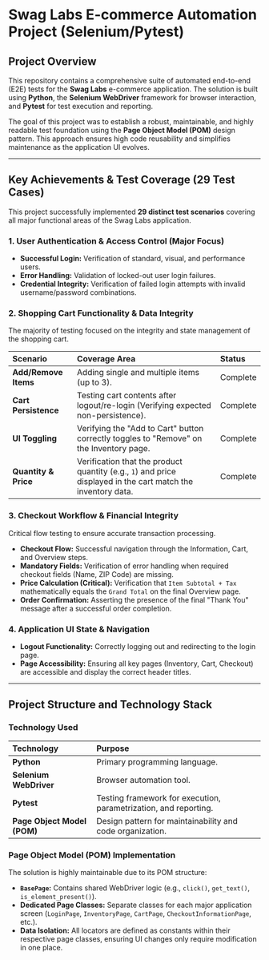 # Swag Labs E-commerce Automation Project (Selenium/Pytest)

## Project Overview

This repository contains a comprehensive suite of automated end-to-end (E2E) tests for the **Swag Labs** e-commerce application. The solution is built using **Python**, the **Selenium WebDriver** framework for browser interaction, and **Pytest** for test execution and reporting.

The goal of this project was to establish a robust, maintainable, and highly readable test foundation using the **Page Object Model (POM)** design pattern. This approach ensures high code reusability and simplifies maintenance as the application UI evolves.

---

## Key Achievements & Test Coverage (29 Test Cases)

This project successfully implemented **29 distinct test scenarios** covering all major functional areas of the Swag Labs application.

### 1. User Authentication & Access Control (Major Focus)
* **Successful Login:** Verification of standard, visual, and performance users.
* **Error Handling:** Validation of locked-out user login failures.
* **Credential Integrity:** Verification of failed login attempts with invalid username/password combinations.

### 2. Shopping Cart Functionality & Data Integrity
The majority of testing focused on the integrity and state management of the shopping cart.

| Scenario | Coverage Area | Status |
| :--- | :--- | :--- |
| **Add/Remove Items** | Adding single and multiple items (up to 3). | Complete |
| **Cart Persistence** | Testing cart contents after logout/re-login (Verifying expected non-persistence). | Complete |
| **UI Toggling** | Verifying the "Add to Cart" button correctly toggles to "Remove" on the Inventory page. | Complete |
| **Quantity & Price** | Verification that the product quantity (e.g., `1`) and price displayed in the cart match the inventory data. | Complete |

### 3. Checkout Workflow & Financial Integrity
Critical flow testing to ensure accurate transaction processing.

* **Checkout Flow:** Successful navigation through the Information, Cart, and Overview steps.
* **Mandatory Fields:** Verification of error handling when required checkout fields (Name, ZIP Code) are missing.
* **Price Calculation (Critical):** Verification that `Item Subtotal + Tax` mathematically equals the `Grand Total` on the final Overview page.
* **Order Confirmation:** Asserting the presence of the final "Thank You" message after a successful order completion.

### 4. Application UI State & Navigation
* **Logout Functionality:** Correctly logging out and redirecting to the login page.
* **Page Accessibility:** Ensuring all key pages (Inventory, Cart, Checkout) are accessible and display the correct header titles.

---

## Project Structure and Technology Stack

### Technology Used
| Technology | Purpose |
| :--- | :--- |
| **Python** | Primary programming language. |
| **Selenium WebDriver** | Browser automation tool. |
| **Pytest** | Testing framework for execution, parametrization, and reporting. |
| **Page Object Model (POM)** | Design pattern for maintainability and code organization. |

### Page Object Model (POM) Implementation

The solution is highly maintainable due to its POM structure:

* **`BasePage`:** Contains shared WebDriver logic (e.g., `click()`, `get_text()`, `is_element_present()`).
* **Dedicated Page Classes:** Separate classes for each major application screen (`LoginPage`, `InventoryPage`, `CartPage`, `CheckoutInformationPage`, etc.).
* **Data Isolation:** All locators are defined as constants within their respective page classes, ensuring UI changes only require modification in one place.



